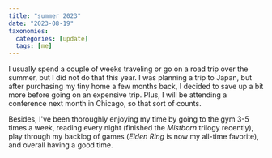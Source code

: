 ```yaml
---
title: "summer 2023"
date: "2023-08-19"
taxonomies:
  categories: [update]
  tags: [me]
---
```


I usually spend a couple of weeks traveling or go on a road trip over the summer, but I did not do that this year. I was planning a trip to Japan, but after purchasing my tiny home a few months back, I decided to save up a bit more before going on an expensive trip. Plus, I will be attending a conference next month in Chicago, so that sort of counts.

Besides, I've been thoroughly enjoying my time by going to the gym 3-5 times a week, reading every night (finished the _Mistborn_ trilogy recently), play through my backlog of games (_Elden Ring_ is now my all-time favorite), and overall having a good time.
